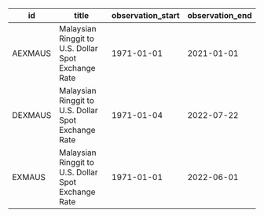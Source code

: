 | id      | title                                               | observation_start   | observation_end   |
|---------|-----------------------------------------------------|---------------------|-------------------|
| AEXMAUS | Malaysian Ringgit to U.S. Dollar Spot Exchange Rate | 1971-01-01          | 2021-01-01        |
| DEXMAUS | Malaysian Ringgit to U.S. Dollar Spot Exchange Rate | 1971-01-04          | 2022-07-22        |
| EXMAUS  | Malaysian Ringgit to U.S. Dollar Spot Exchange Rate | 1971-01-01          | 2022-06-01        |